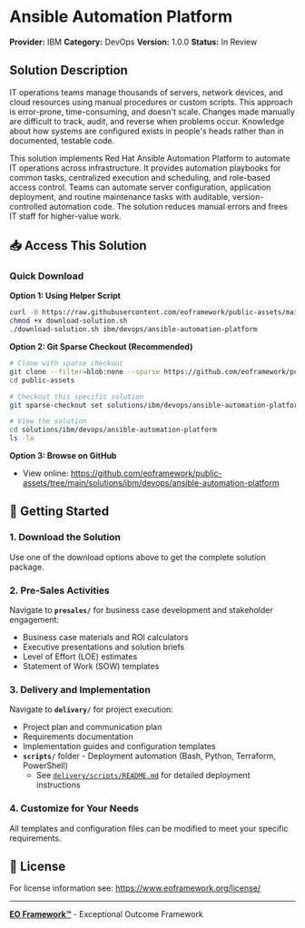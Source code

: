 # Ansible Automation Platform

**Provider:** IBM
**Category:** DevOps
**Version:** 1.0.0
**Status:** In Review

## Solution Description

IT operations teams manage thousands of servers, network devices, and cloud resources using manual procedures or custom scripts. This approach is error-prone, time-consuming, and doesn't scale. Changes made manually are difficult to track, audit, and reverse when problems occur. Knowledge about how systems are configured exists in people's heads rather than in documented, testable code.

This solution implements Red Hat Ansible Automation Platform to automate IT operations across infrastructure. It provides automation playbooks for common tasks, centralized execution and scheduling, and role-based access control. Teams can automate server configuration, application deployment, and routine maintenance tasks with auditable, version-controlled automation code. The solution reduces manual errors and frees IT staff for higher-value work.


## 📥 Access This Solution

### Quick Download

**Option 1: Using Helper Script**
```bash
curl -O https://raw.githubusercontent.com/eoframework/public-assets/main/download-solution.sh
chmod +x download-solution.sh
./download-solution.sh ibm/devops/ansible-automation-platform
```

**Option 2: Git Sparse Checkout (Recommended)**
```bash
# Clone with sparse checkout
git clone --filter=blob:none --sparse https://github.com/eoframework/public-assets.git
cd public-assets

# Checkout this specific solution
git sparse-checkout set solutions/ibm/devops/ansible-automation-platform

# View the solution
cd solutions/ibm/devops/ansible-automation-platform
ls -la
```

**Option 3: Browse on GitHub**
- View online: https://github.com/eoframework/public-assets/tree/main/solutions/ibm/devops/ansible-automation-platform

## 🚀 Getting Started

### 1. Download the Solution
Use one of the download options above to get the complete solution package.

### 2. Pre-Sales Activities
Navigate to **`presales/`** for business case development and stakeholder engagement:
- Business case materials and ROI calculators
- Executive presentations and solution briefs
- Level of Effort (LOE) estimates
- Statement of Work (SOW) templates

### 3. Delivery and Implementation
Navigate to **`delivery/`** for project execution:
- Project plan and communication plan
- Requirements documentation
- Implementation guides and configuration templates
- **`scripts/`** folder - Deployment automation (Bash, Python, Terraform, PowerShell)
  - See [`delivery/scripts/README.md`](delivery/scripts/README.md) for detailed deployment instructions

### 4. Customize for Your Needs
All templates and configuration files can be modified to meet your specific requirements.

## 📄 License

For license information see: https://www.eoframework.org/license/

---

**[EO Framework™](https://eoframework.org)** - Exceptional Outcome Framework
